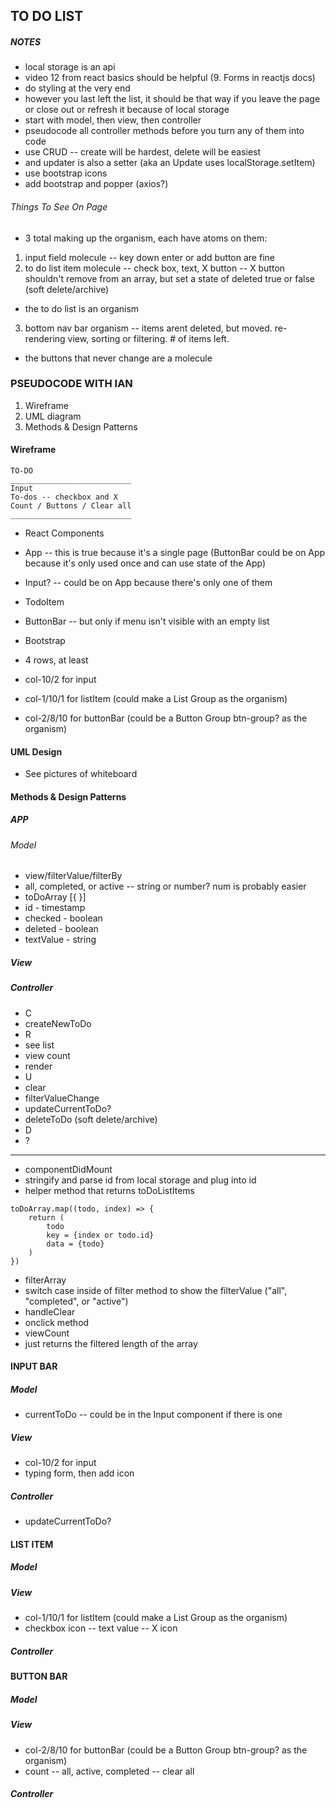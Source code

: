 ## TO DO LIST 
##### NOTES 
* local storage is an api
* video 12 from react basics should be helpful (9. Forms in reactjs docs)
* do styling at the very end
* however you last left the list, it should be that way if you leave the page or close out or refresh it because of local storage
* start with model, then view, then controller
 * pseudocode all controller methods before you turn any of them into code
* use CRUD -- create will be hardest, delete will be easiest
 * and updater is also a setter (aka an Update uses localStorage.setItem)
* use bootstrap icons
* add bootstrap and popper (axios?)

###### Things To See On Page
* 3 total making up the organism, each have atoms on them:
1. input field molecule -- key down enter or add button are fine
2. to do list item molecule -- check box, text, X button -- X button shouldn't remove from an array, but set a state of deleted true or false (soft delete/archive)
 * the to do list is an organism
3. bottom nav bar organism -- items arent deleted, but moved. re-rendering view, sorting or filtering. # of items left.
 * the buttons that never change are a molecule

### PSEUDOCODE WITH IAN
1. Wireframe
2. UML diagram
3. Methods & Design Patterns

#### Wireframe
```
TO-DO
___________________________
Input
To-dos -- checkbox and X
Count / Buttons / Clear all
___________________________
```
* React Components
 * App -- this is true because it's a single page (ButtonBar could be on App because it's only used once and can use state of the App)
 * Input? -- could be on App because there's only one of them
 * TodoItem
 * ButtonBar -- but only if menu isn't visible with an empty list

* Bootstrap
 * 4 rows, at least
 * col-10/2 for input
 * col-1/10/1 for listItem (could make a List Group as the organism)
 * col-2/8/10 for buttonBar (could be a Button Group btn-group? as the organism)

#### UML Design
* See pictures of whiteboard

#### Methods & Design Patterns
##### APP
###### Model
* view/filterValue/filterBy
 * all, completed, or active -- string or number? num is probably easier
* toDoArray [{ }]
 * id - timestamp
 * checked - boolean
 * deleted - boolean
 * textValue - string

##### View


##### Controller
* C
 * createNewToDo
* R
 * see list
 * view count
 * render
* U
 * clear
 * filterValueChange
 * updateCurrentToDo?
 * deleteToDo (soft delete/archive)
* D
 * ?
___
* componentDidMount
 * stringify and parse id from local storage and plug into id
* helper method that returns toDoListItems
```
toDoArray.map((todo, index) => {
    return (
        todo
        key = {index or todo.id}
        data = {todo}
    )
})
```
* filterArray
 * switch case inside of filter method to show the filterValue ("all", "completed", or "active")
* handleClear
 * onclick method
* viewCount
 * just returns the filtered length of the array


#### INPUT BAR
##### Model
* currentToDo -- could be in the Input component if there is one

##### View
* col-10/2 for input
 * typing form, then add icon

##### Controller
* updateCurrentToDo?


#### LIST ITEM
##### Model

##### View
* col-1/10/1 for listItem (could make a List Group as the organism)
 * checkbox icon -- text value -- X icon

##### Controller


#### BUTTON BAR
##### Model

##### View
* col-2/8/10 for buttonBar (could be a Button Group btn-group? as the organism)
 * count -- all, active, completed -- clear all

##### Controller
